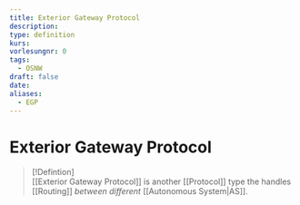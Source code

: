 ```yaml
---
title: Exterior Gateway Protocol
description: 
type: definition
kurs: 
vorlesungnr: 0
tags:
  - OSNW
draft: false
date: 
aliases:
  - EGP
---
```


# Exterior Gateway Protocol

> [!Defintion]  
> [[Exterior Gateway Protocol]] is another [[Protocol]] type the handles [[Routing]] *between different* [[Autonomous System|AS]].
